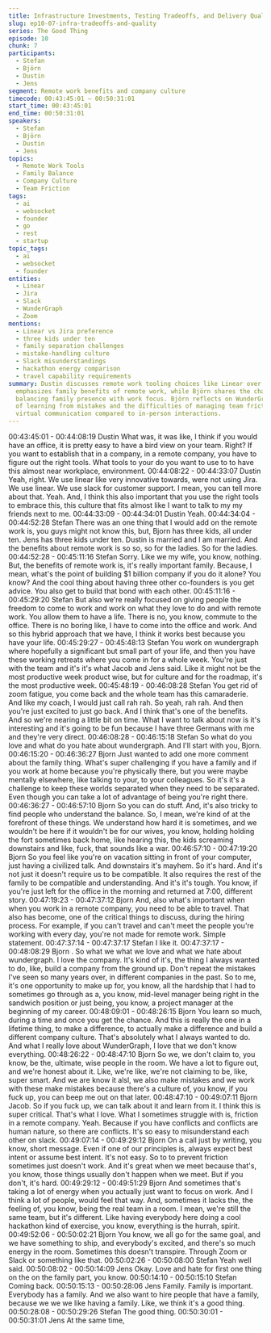 ```yaml
---
title: Infrastructure Investments, Testing Tradeoffs, and Delivery Quality
slug: ep10-07-infra-tradeoffs-and-quality
series: The Good Thing
episode: 10
chunk: 7
participants:
  - Stefan
  - Björn
  - Dustin
  - Jens
segment: Remote work benefits and company culture
timecode: 00:43:45:01 – 00:50:31:01
start_time: 00:43:45:01
end_time: 00:50:31:01
speakers:
  - Stefan
  - Björn
  - Dustin
  - Jens
topics:
  - Remote Work Tools
  - Family Balance
  - Company Culture
  - Team Friction
tags:
  - ai
  - websocket
  - founder
  - go
  - rest
  - startup
topic_tags:
  - ai
  - websocket
  - founder
entities:
  - Linear
  - Jira
  - Slack
  - WunderGraph
  - Zoom
mentions:
  - Linear vs Jira preference
  - three kids under ten
  - family separation challenges
  - mistake-handling culture
  - Slack misunderstandings
  - hackathon energy comparison
  - travel capability requirements
summary: Dustin discusses remote work tooling choices like Linear over Jira. Stefan
  emphasizes family benefits of remote work, while Björn shares the challenges of
  balancing family presence with work focus. Björn reflects on WunderGraph's culture
  of learning from mistakes and the difficulties of managing team friction through
  virtual communication compared to in-person interactions.
---
```


00:43:45:01 - 00:44:08:19
Dustin
What was, it was like, I think if you would have an office, it is pretty easy to have a bird view on
your team. Right? If you want to establish that in a company, in a remote company, you have to
figure out the right tools. What tools to your do you want to use to to have this almost near
workplace, environment.
00:44:08:22 - 00:44:33:07
Dustin
Yeah, right. We use linear like very innovative towards, were not using Jira. We use linear. We
use slack for customer support. I mean, you can tell more about that. Yeah. And, I think this also
important that you use the right tools to embrace this, this culture that fits almost like I want to
talk to my my friends next to me.
00:44:33:09 - 00:44:34:01
Dustin
Yeah.
00:44:34:04 - 00:44:52:28
Stefan
There was an one thing that I would add on the remote work is, you guys might not know this,
but, Bjorn has three kids, all under ten. Jens has three kids under ten. Dustin is married and I
am married. And the benefits about remote work is so so, so for the ladies. So for the ladies.
00:44:52:28 - 00:45:11:16
Stefan
Sorry. Like we my wife, you know, nothing. But, the benefits of remote work is, it's really
important family. Because, I mean, what's the point of building $1 billion company if you do it
alone? You know? And the cool thing about having three other co-founders is you get advice.
You also get to build that bond with each other.
00:45:11:16 - 00:45:29:20
Stefan
But also we're really focused on giving people the freedom to come to work and work on what
they love to do and with remote work. You allow them to have a life. There is no, you know,
commute to the office. There is no boring like, I have to come into the office and work. And so
this hybrid approach that we have, I think it works best because you have your life.
00:45:29:27 - 00:45:48:13
Stefan
You work on wundergraph where hopefully a significant but small part of your life, and then you
have these working retreats where you come in for a whole week. You're just with the team and
it's it's what Jacob and Jens said. Like it might not be the most productive week product wise,
but for culture and for the roadmap, it's the most productive week.
00:45:48:19 - 00:46:08:28
Stefan
You get rid of zoom fatigue, you come back and the whole team has this camaraderie. And like
my coach, I would just call rah rah. So yeah, rah rah. And then you're just excited to just go
back. And I think that's one of the benefits. And so we're nearing a little bit on time. What I want
to talk about now is it's interesting and it's going to be fun because I have three Germans with
me and they're very direct.
00:46:08:28 - 00:46:15:18
Stefan
So what do you love and what do you hate about wundergraph. And I'll start with you, Bjorn.
00:46:15:20 - 00:46:36:27
Bjorn
Just wanted to add one more comment about the family thing. What's super challenging if you
have a family and if you work at home because you're physically there, but you were maybe
mentally elsewhere, like talking to your, to your colleagues. So it's it's a challenge to keep these
worlds separated when they need to be separated. Even though you can take a lot of advantage
of being you're right there.
00:46:36:27 - 00:46:57:10
Bjorn
So you can do stuff. And, it's also tricky to find people who understand the balance. So, I mean,
we're kind of at the forefront of these things. We understand how hard it is sometimes, and we
wouldn't be here if it wouldn't be for our wives, you know, holding holding the fort sometimes
back home, like hearing this, the kids screaming downstairs and like, fuck, that sounds like a
war.
00:46:57:10 - 00:47:19:20
Bjorn
So you feel like you're on vacation sitting in front of your computer, just having a civilized talk.
And downstairs it's mayhem. So it's hard. And it's not just it doesn't require us to be compatible.
It also requires the rest of the family to be compatible and understanding. And it's it's tough. You
know, if you're just left for the office in the morning and returned at 7:00, different story.
00:47:19:23 - 00:47:37:12
Bjorn
And, also what's important when when you work in a remote company, you need to be able to
travel. That also has become, one of the critical things to discuss, during the hiring process. For
example, if you can't travel and can't meet the people you're working with every day, you're not
made for remote work. Simple statement.
00:47:37:14 - 00:47:37:17
Stefan
I like it.
00:47:37:17 - 00:48:08:29
Bjorn
. So what we what we love and what we hate about wundergraph. I love the company. It's kind
of it's, the thing I always wanted to do, like, build a company from the ground up. Don't repeat
the mistakes I've seen so many years over, in different companies in the past. So to me, it's one
opportunity to make up for, you know, all the hardship that I had to sometimes go through as a,
you know, mid-level manager being right in the sandwich position or just being, you know, a
project manager at the beginning of my career.
00:48:09:01 - 00:48:26:15
Bjorn
You learn so much, during a time and once you get the chance. And this is really the one in a
lifetime thing, to make a difference, to actually make a difference and build a different company
culture. That's absolutely what I always wanted to do. And what I really love about
WunderGraph, I love that we don't know everything.
00:48:26:22 - 00:48:47:10
Bjorn
So we, we don't claim to, you know, be the, ultimate, wise people in the room. We have a lot to
figure out, and we're honest about it. Like, we're like, we're not claiming to be, like, super smart.
And we are know it alsl, we also make mistakes and we work with these make mistakes
because there's a culture of, you know, if you fuck up, you can beep me out on that later.
00:48:47:10 - 00:49:07:11
Bjorn
Jacob. So if you fuck up, we can talk about it and learn from it. I think this is super critical. That's
what I love. What I sometimes struggle with is, friction in a remote company. Yeah. Because if
you have conflicts and conflicts are human nature, so there are conflicts. It's so easy to
misunderstand each other on slack.
00:49:07:14 - 00:49:29:12
Bjorn
On a call just by writing, you know, short message. Even if one of our principles is, always
expect best intent or assume best intent. It's not easy. So to to prevent friction sometimes just
doesn't work. And it's great when we meet because that's, you know, those things usually don't
happen when we meet. But if you don't, it's hard.
00:49:29:12 - 00:49:51:29
Bjorn
And sometimes that's taking a lot of energy when you actually just want to focus on work. And I
think a lot of people, would feel that way. And, sometimes it lacks the, the feeling of, you know,
being the real team in a room. I mean, we're still the same team, but it's different. Like having
everybody here doing a cool hackathon kind of exercise, you know, everything is the hurrah,
spirit.
00:49:52:06 - 00:50:02:21
Bjorn
You know, we all go for the same goal, and we have something to ship, and everybody's
excited, and there's so much energy in the room. Sometimes this doesn't transpire. Through
Zoom or Slack or something like that.
00:50:02:26 - 00:50:08:00
Stefan
Yeah well said.
00:50:08:02 - 00:50:14:09
Jens
Okay. Love and hate for first one thing on the on the family part, you know.
00:50:14:10 - 00:50:15:10
Stefan
Coming back.
00:50:15:13 - 00:50:28:06
Jens
Family. Family is important. Everybody has a family. And we also want to hire people that have a
family, because we we we like having a family. Like, we think it's a good thing.
00:50:28:08 - 00:50:29:26
Stefan
The good thing.
00:50:30:01 - 00:50:31:01
Jens
At the same time,